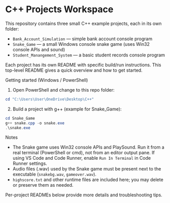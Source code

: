 ﻿# C++ Projects Workspace

This repository contains three small C++ example projects, each in its own folder:

- `Bank_Account_Simulation` — simple bank account console program
- `Snake_Game` — a small Windows console snake game (uses Win32 console APIs and sound)
- `Student_Manangement_System` — a basic student records console program

Each project has its own README with specific build/run instructions. This top-level README gives a quick overview and how to get started.

Getting started (Windows / PowerShell)
1. Open PowerShell and change to this repo folder:

```powershell
cd "C:\Users\User\OneDrive\Desktop\C++"
```

2. Build a project with g++ (example for Snake_Game):

```powershell
cd Snake_Game
g++ snake.cpp -o snake.exe
.\snake.exe
```

Notes
- The Snake game uses Win32 console APIs and PlaySound. Run it from a real terminal (PowerShell or cmd), not from an editor output pane. If using VS Code and Code Runner, enable `Run In Terminal` in Code Runner settings.
- Audio files (.wav) used by the Snake game must be present next to the executable (`snakebg.wav`, `gameover.wav`).
- `highscore.txt` and other runtime files are included here; you may delete or preserve them as needed.

Per-project READMEs below provide more details and troubleshooting tips.
